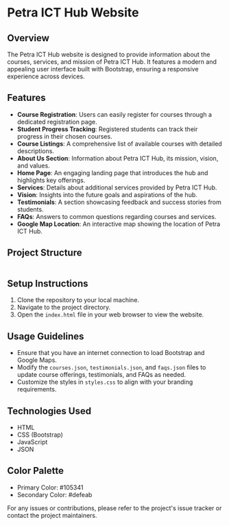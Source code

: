 # Petra ICT Hub Website

## Overview
The Petra ICT Hub website is designed to provide information about the courses, services, and mission of Petra ICT Hub. It features a modern and appealing user interface built with Bootstrap, ensuring a responsive experience across devices.

## Features
- **Course Registration**: Users can easily register for courses through a dedicated registration page.
- **Student Progress Tracking**: Registered students can track their progress in their chosen courses.
- **Course Listings**: A comprehensive list of available courses with detailed descriptions.
- **About Us Section**: Information about Petra ICT Hub, its mission, vision, and values.
- **Home Page**: An engaging landing page that introduces the hub and highlights key offerings.
- **Services**: Details about additional services provided by Petra ICT Hub.
- **Vision**: Insights into the future goals and aspirations of the hub.
- **Testimonials**: A section showcasing feedback and success stories from students.
- **FAQs**: Answers to common questions regarding courses and services.
- **Google Map Location**: An interactive map showing the location of Petra ICT Hub.

## Project Structure
```

```

## Setup Instructions
1. Clone the repository to your local machine.
2. Navigate to the project directory.
3. Open the `index.html` file in your web browser to view the website.

## Usage Guidelines
- Ensure that you have an internet connection to load Bootstrap and Google Maps.
- Modify the `courses.json`, `testimonials.json`, and `faqs.json` files to update course offerings, testimonials, and FAQs as needed.
- Customize the styles in `styles.css` to align with your branding requirements.

## Technologies Used
- HTML
- CSS (Bootstrap)
- JavaScript
- JSON

## Color Palette
- Primary Color: #105341
- Secondary Color: #defeab

For any issues or contributions, please refer to the project's issue tracker or contact the project maintainers.